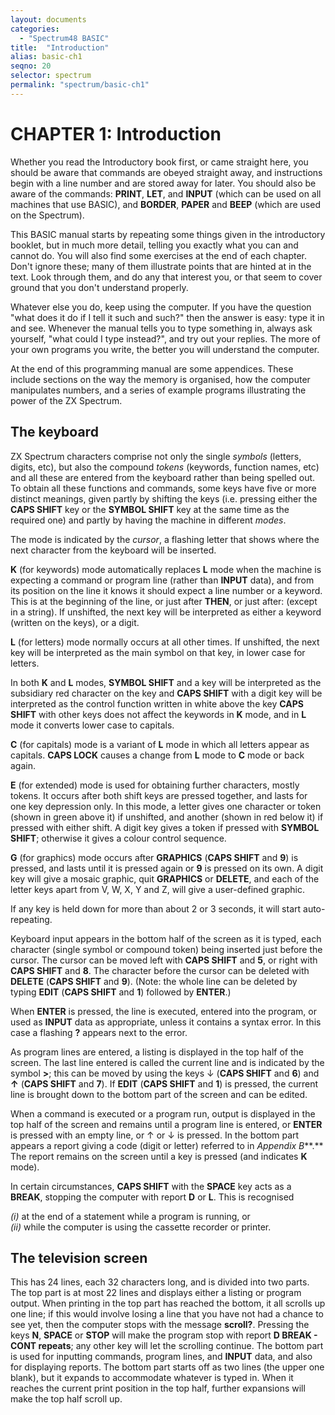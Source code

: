 ```yaml
---
layout: documents
categories: 
  - "Spectrum48 BASIC"
title:  "Introduction"
alias: basic-ch1
seqno: 20
selector: spectrum
permalink: "spectrum/basic-ch1"
---
```


# CHAPTER 1: Introduction

Whether you read the Introductory book first, or came straight here, you should be aware that commands are obeyed straight away, and instructions begin with a line number and are stored away for later. You should also be aware of the commands: **PRINT**, **LET**, and **INPUT** (which can be used on all machines that use BASIC), and **BORDER**, **PAPER** and **BEEP** (which are used on the Spectrum).

This BASIC manual starts by repeating some things given in the introductory booklet, but in much more detail, telling you exactly what you can and cannot do. You will also find some exercises at the end of each chapter. Don't ignore these; many of them illustrate points that are hinted at in the text. Look through them, and do any that interest you, or that seem to cover ground that you don't understand properly.

Whatever else you do, keep using the computer. If you have the question "what does it do if I tell it such and such?" then the answer is easy: type it in and see. Whenever the manual tells you to type something in, always ask yourself, "what could I type instead?", and try out your replies. The more of your own programs you write, the better you will understand the computer.

At the end of this programming manual are some appendices. These include sections on the way the memory is organised, how the computer manipulates numbers, and a series of example programs illustrating the power of the ZX Spectrum.

## The keyboard

ZX Spectrum characters comprise not only the single *symbols* (letters, digits, etc), but also the compound *tokens* (keywords, function names, etc) and all these are entered from the keyboard rather than being spelled out. To obtain all these functions and commands, some keys have five or more distinct meanings, given partly by shifting the keys (i.e. pressing either the **CAPS SHIFT** key or the **SYMBOL SHIFT** key at the same time as the required one) and partly by having the machine in different *modes*.

The mode is indicated by the *cursor*, a flashing letter that shows where the next character from the keyboard will be inserted.

**K** (for keywords) mode automatically replaces **L** mode when the machine is expecting a command or program line (rather than **INPUT** data), and from its
position on the line it knows it should expect a line number or a keyword. This is at the beginning of the line, or just after **THEN**, or just after: (except in a string). If unshifted, the next key will be interpreted as either a keyword (written on the keys), or a digit.


**L** (for letters) mode normally occurs at all other times. If unshifted, the next key will be interpreted as the main symbol on that key, in lower case for
letters.

In both **K** and **L** modes, **SYMBOL SHIFT** and a key will be interpreted as the subsidiary red character on the key and **CAPS SHIFT** with a digit key will be interpreted as the control function written in white above the key **CAPS SHIFT** with other keys does not affect the keywords in **K** mode, and in **L** mode it converts lower case to capitals.

**C** (for capitals) mode is a variant of **L** mode in which all letters appear as capitals. **CAPS LOCK** causes a change from **L** mode to **C** mode or
back again.

**E** (for extended) mode is used for obtaining further characters, mostly tokens. It occurs after both shift keys are pressed together, and lasts for one
key depression only. In this mode, a letter gives one character or token (shown in green above it) if unshifted, and another (shown in red below it) if pressed
with either shift. A digit key gives a token if pressed with **SYMBOL SHIFT**; otherwise it gives a colour control sequence.

**G** (for graphics) mode occurs after **GRAPHICS** (**CAPS SHIFT** and **9**) is pressed, and lasts until it is pressed again or **9** is pressed on its own. A digit key will give a mosaic graphic, quit **GRAPHICS** or **DELETE**, and each of the letter keys apart from V, W, X, Y and Z, will give a user-defined graphic.

If any key is held down for more than about 2 or 3 seconds, it will start auto-repeating.

 Keyboard input appears in the bottom half of the screen as it is typed, each character (single symbol or compound token) being inserted just before the
cursor. The cursor can be moved left with **CAPS SHIFT** and **5**, or right with **CAPS SHIFT** and **8**. The character before the cursor can be deleted with **DELETE** (**CAPS SHIFT** and **9**). (Note: the whole line can be deleted by typing **EDIT** (**CAPS SHIFT** and **1**) followed by **ENTER**.)

When **ENTER** is pressed, the line is executed, entered into the program, or used as **INPUT** data as appropriate, unless it contains a syntax error. In this case a flashing **?** appears next to the error.

As program lines are entered, a listing is displayed in the top half of the screen. The last line entered is called the current line and is indicated by the
symbol **>**; this can be moved by using the keys &darr; (**CAPS SHIFT** and **6**) and **&uarr;** (**CAPS SHIFT** and **7**). If **EDIT** (**CAPS SHIFT** and **1**) is pressed, the current line is brought down to the bottom part of the screen and can be edited.

When a command is executed or a program run, output is displayed in the top half of the screen and remains until a program line is entered, or **ENTER** is pressed with an empty line, or &uarr; or &darr; is pressed. In the bottom part appears a report giving a code (digit or letter) referred to in *Appendix B***.** The report remains on the screen until a key is pressed (and indicates **K** mode).

In certain circumstances, **CAPS SHIFT** with the **SPACE** key acts as a **BREAK**, stopping the computer with report **D** or **L**. This is recognised

_(i)_ at the end of a statement while a program is running, or  
_(ii)_ while the computer is using the cassette recorder or printer.

## The television screen

This has 24 lines, each 32 characters long, and is divided into two parts. The top part is at most 22 lines and displays either a listing or program output.
When printing in the top part has reached the bottom, it all scrolls up one line; if this would involve losing a line that you have not had a chance to see
yet, then the computer stops with the message **scroll?**. Pressing the keys **N**, **SPACE** or **STOP** will make the program stop with report **D BREAK - CONT repeats**; any other key will let the scrolling continue. The bottom part is used for inputting commands, program lines, and **INPUT** data, and also for displaying reports. The bottom part starts off as two lines (the upper one blank), but it expands to accommodate whatever is typed in. When it reaches the current print position in the top half, further expansions will make the top half scroll up.

